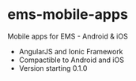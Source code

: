 ems-mobile-apps
===============

Mobile apps for EMS - Android &amp; iOS

- AngularJS and Ionic Framework
- Compactible to Android and iOS
- Version starting 0.1.0